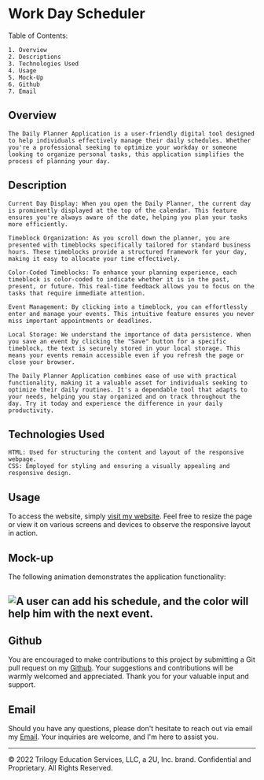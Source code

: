 # Work Day Scheduler

Table of Contents:

    1. Overview
    2. Descriptions
    3. Technologies Used
    4. Usage
    5. Mock-Up
    6. Github
    7. Email

## Overview

`The Daily Planner Application is a user-friendly digital tool designed to help individuals effectively manage their daily schedules. Whether you're a professional seeking to optimize your workday or someone looking to organize personal tasks, this application simplifies the process of planning your day.`

## Description

```
Current Day Display: When you open the Daily Planner, the current day is prominently displayed at the top of the calendar. This feature ensures you're always aware of the date, helping you plan your tasks more efficiently.

Timeblock Organization: As you scroll down the planner, you are presented with timeblocks specifically tailored for standard business hours. These timeblocks provide a structured framework for your day, making it easy to allocate your time effectively.

Color-Coded Timeblocks: To enhance your planning experience, each timeblock is color-coded to indicate whether it is in the past, present, or future. This real-time feedback allows you to focus on the tasks that require immediate attention.

Event Management: By clicking into a timeblock, you can effortlessly enter and manage your events. This intuitive feature ensures you never miss important appointments or deadlines.

Local Storage: We understand the importance of data persistence. When you save an event by clicking the "Save" button for a specific timeblock, the text is securely stored in your local storage. This means your events remain accessible even if you refresh the page or close your browser.

The Daily Planner Application combines ease of use with practical functionality, making it a valuable asset for individuals seeking to optimize their daily routines. It's a dependable tool that adapts to your needs, helping you stay organized and on track throughout the day. Try it today and experience the difference in your daily productivity.

```

## Technologies Used

```
HTML: Used for structuring the content and layout of the responsive webpage.
CSS: Employed for styling and ensuring a visually appealing and responsive design.
```

## Usage

To access the website, simply [visit my website](https://abou2022.github.io/WorkDaySchedule/). Feel free to resize the page or view it on various screens and devices to observe the responsive layout in action.

## Mock-up

The following animation demonstrates the application functionality:

## ![A user can add his schedule, and the color will help him with the next event.](./Assets/Untitled_%20Aug%2019,%202022%205_51%20PM.gif)

## Github

You are encouraged to make contributions to this project by submitting a Git pull request on my [Github](https://github.com/Abou2022/WorkDaySchedule). Your suggestions and contributions will be warmly welcomed and appreciated. Thank you for your valuable input and support.

## Email

Should you have any questions, please don't hesitate to reach out via email my [Email](mailto:syllabakary2002@gmail.com). Your inquiries are welcome, and I'm here to assist you.

---

© 2022 Trilogy Education Services, LLC, a 2U, Inc. brand. Confidential and Proprietary. All Rights Reserved.

